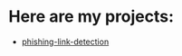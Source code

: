 # Here are my projects:

- [phishing-link-detection](https://github.com/0xF47E/phishing-link-detection)
